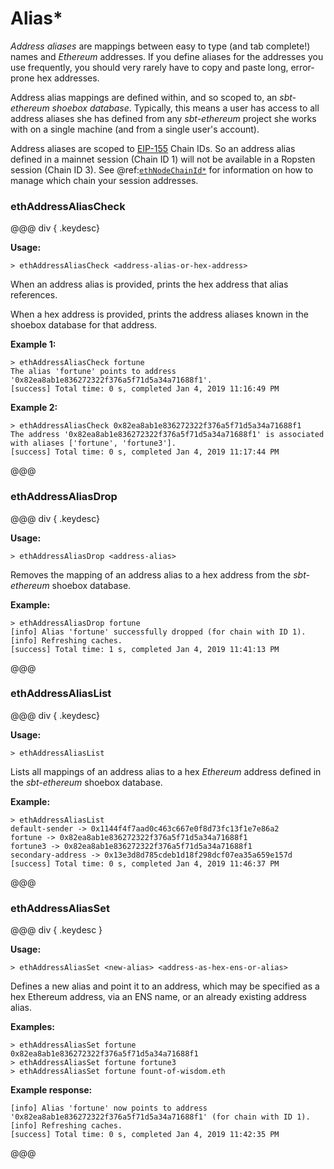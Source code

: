 # Alias*

_Address aliases_ are mappings between easy to type (and tab complete!) names and _Ethereum_ addresses. If you define aliases for the addresses you use
frequently, you should very rarely have to copy and paste long, error-prone hex addresses.

Address alias mappings are defined within, and so scoped to, an _sbt-ethereum shoebox database_. Typically, this means a user has access to all
address aliases she has defined from any _sbt-ethereum_ project she works with on a single machine (and from a single user's account).

Address aliases are scoped to [EIP-155](https://github.com/ethereum/EIPs/blob/master/EIPS/eip-155.md) Chain IDs.
So an address alias defined in a mainnet session (Chain ID 1) will not be available in a Ropsten session (Chain ID 3).
See @ref:[`ethNodeChainId*`](../node/chain_id.md) for information on how to manage which chain your session addresses.

### ethAddressAliasCheck

@@@ div { .keydesc}

**Usage:**
```
> ethAddressAliasCheck <address-alias-or-hex-address>
```

When an address alias is provided, prints the hex address that alias references.

When a hex address is provided, prints the address aliases known in the shoebox database for that address.

**Example 1:**
```
> ethAddressAliasCheck fortune
The alias 'fortune' points to address '0x82ea8ab1e836272322f376a5f71d5a34a71688f1'.
[success] Total time: 0 s, completed Jan 4, 2019 11:16:49 PM
```
**Example 2:**
```
> ethAddressAliasCheck 0x82ea8ab1e836272322f376a5f71d5a34a71688f1
The address '0x82ea8ab1e836272322f376a5f71d5a34a71688f1' is associated with aliases ['fortune', 'fortune3'].
[success] Total time: 0 s, completed Jan 4, 2019 11:17:44 PM
```

@@@

### ethAddressAliasDrop

@@@ div { .keydesc}

**Usage:**
```
> ethAddressAliasDrop <address-alias>
```
Removes the mapping of an address alias to a hex address from the _sbt-ethereum_ shoebox database.

**Example:**
```
> ethAddressAliasDrop fortune
[info] Alias 'fortune' successfully dropped (for chain with ID 1).
[info] Refreshing caches.
[success] Total time: 1 s, completed Jan 4, 2019 11:41:13 PM
```

@@@

### ethAddressAliasList

@@@ div { .keydesc}

**Usage:**
```
> ethAddressAliasList
```
Lists all mappings of an address alias to a hex _Ethereum_ address defined in the _sbt-ethereum_ shoebox database.

**Example:**
```
> ethAddressAliasList
default-sender -> 0x1144f4f7aad0c463c667e0f8d73fc13f1e7e86a2
fortune -> 0x82ea8ab1e836272322f376a5f71d5a34a71688f1
fortune3 -> 0x82ea8ab1e836272322f376a5f71d5a34a71688f1
secondary-address -> 0x13e3d8d785cdeb1d18f298dcf07ea35a659e157d
[success] Total time: 0 s, completed Jan 4, 2019 11:46:37 PM
```

@@@

### ethAddressAliasSet

@@@ div { .keydesc }

**Usage:**
```
> ethAddressAliasSet <new-alias> <address-as-hex-ens-or-alias>
```

Defines a new alias and point it to an address, which may be specified as a hex Ethereum address, via an ENS name, or an already existing address alias.

**Examples:**
```
> ethAddressAliasSet fortune 0x82ea8ab1e836272322f376a5f71d5a34a71688f1
> ethAddressAliasSet fortune fortune3
> ethAddressAliasSet fortune fount-of-wisdom.eth
```
**Example response:**
```
[info] Alias 'fortune' now points to address '0x82ea8ab1e836272322f376a5f71d5a34a71688f1' (for chain with ID 1).
[info] Refreshing caches.
[success] Total time: 0 s, completed Jan 4, 2019 11:42:35 PM
```

@@@



